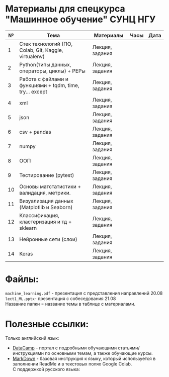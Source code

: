 # Материалы для спецкурса "Машинное обучение" СУНЦ НГУ
| № | Тема                  | Материалы | Часы | Дата |
|---|-----------------------|-----------|------|------|
| 1 | Стек технологий (ПО, Colab, Git, Kaggle, virtualenv)|   Лекция, задания|   ||
| 2 | Python(типы данных, операторы, циклы) + PEPы |    Лекция, задания       |   |      |
| 3 | Работа с файлами и функциями + tqdm, time, try... except |Лекция, задания  | |      |
| 4 | xml |Лекция, задания |     |      |
| 5 | json |  Лекция, задания |     |      |
| 6 | csv + pandas |Лекция, задания     |    |      |
| 7 | numpy |Лекция, задания           |     |      |
| 8 | ООП|Лекция, задания |    |      |
| 9 | Тестирование (pytest)|Лекция, задания           |     |      |
|10 | Основы матстатистики + валидация, метрики. |Лекция, задания|     |      |
|11 | Визуализация данных (Matplotlib и Seaborn) |Лекция, задания|    |      |
|12 | Классификация, кластеризация и тд + sklearn |Лекция, задания||      |
|13 | Нейронные сети (слои) |Лекция, задания | |      |
|14 | Keras |Лекция, задания |     |      |

# Файлы:
`machine_learning.pdf` - презентация с представления направлений 20.08  
`lect1_ML.pptx`- презентация с собеседования 21.08  
Название папки = название темы в таблице с материалами.
# Полезные ссылки:
Только английский язык:
* [DataCamp](https://www.datacamp.com/) - портал с подробными обучающими статьями/инструкциями по основными темам, а также обучающие курсы.
* [MarkDown](https://www.markdownguide.org/basic-syntax/) - базовая инструкция к языку, который используется в заполнении ReadMe и в текстовых полях Google Colab.  
С поддержкой русского языка:
